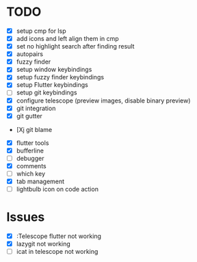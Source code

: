 # TODO

- [X] setup cmp for lsp
- [X] add icons and left align them in cmp 
- [X] set no highlight search after finding result
- [X] autopairs
- [X] fuzzy finder
- [X] setup window keybindings
- [X] setup fuzzy finder keybindings
- [X] setup Flutter keybindings
- [ ] setup git keybindings
- [X] configure telescope (preview images, disable binary preview)
- [X] git integration 
- [X] git gutter
- [Xj git blame
- [X] flutter tools
- [X] bufferline
- [ ] debugger
- [X] comments
- [ ] which key
- [X] tab management
- [ ] lightbulb icon on code action

# Issues

- [X] :Telescope flutter not working
- [X] lazygit not working
- [ ] icat in telescope not working

